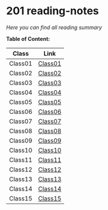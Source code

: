 
# 201 reading-notes
*Here you can find all reading summary*

**Table of Content:**

Class   | Link
--------|---------
Class01 | [Class01](https://fatemaowedah.github.io/reading-notes/class01)
Class02 | [Class02](https://fatemaowedah.github.io/reading-notes/class02)
Class03 | [Class03](https://fatemaowedah.github.io/reading-notes/class03)
Class04 | [Class04](https://fatemaowedah.github.io/reading-notes/class04)
Class05 | [Class05](https://fatemaowedah.github.io/reading-notes/class05)
Class06 | [Class06](https://fatemaowedah.github.io/reading-notes/class06)
Class07 | [Class07](https://fatemaowedah.github.io/reading-notes/class07)
Class08 | [Class08](https://fatemaowedah.github.io/reading-notes/class08)
Class09 | [Class09](https://fatemaowedah.github.io/reading-notes/class09)
Class10 | [Class10](https://fatemaowedah.github.io/reading-notes/class10)
Class11 | [Class11](https://fatemaowedah.github.io/reading-notes/class11)
Class12 | [Class12](https://fatemaowedah.github.io/reading-notes/class12)
Class13 | [Class13](https://fatemaowedah.github.io/reading-notes/class13)
Class14 | [Class14](https://fatemaowedah.github.io/reading-notes/class14)
Class15 | [Class15](https://fatemaowedah.github.io/reading-notes/class15)
